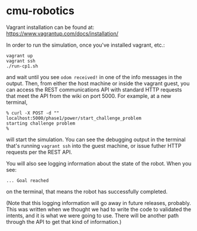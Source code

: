 cmu-robotics
============

Vagrant installation can be found at: https://www.vagrantup.com/docs/installation/

In order to run the simulation, once you've installed vagrant, etc.:

```
vagrant up
vagrant ssh
./run-cp1.sh
```

and wait until you see `odom received!` in one of the info messages in the
output. Then, from either the host machine or inside the vagrant guest,
you can access the REST communications API with standard HTTP requests that
meet the API from the wiki on port 5000. For example, at a new terminal,

```
% curl -X POST -d "" localhost:5000/phase1/power/start_challenge_problem
starting challenge problem
%
```

will start the simulation. You can see the debugging output in the terminal
that's running `vagrant ssh` into the guest machine, or issue futher HTTP
requests per the REST API.

You will also see logging information about the state of the robot. When you see:

```
... Goal reached
```

on the terminal, that means the robot has successfully completed.

(Note that this logging information will go away in future releases, probably. 
This was written when we thought we had to write the code to validated the 
intents, and it is what we were going to use. There will be another path through
the API to get that kind of information.)
